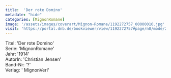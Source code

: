 ```yaml
---
title:  'Der rote Domino'
metadate: "hide"
categories: [MignonRomane]
image: '/assets/images/coverart/Mignon-Romane/1192272757_00000010.jpg'
visit: 'https://portal.dnb.de/bookviewer/view/1192272757#page/n0/mode/2up'
---
```

Titel: 'Der rote Domino' <br>
Serie: 'MignonRomane' <br>
Jahr: '1914' <br>
AutorIn: 'Christian Jensen' <br>
Band-Nr: '?' <br>
Verlag: ' MignonVerl'